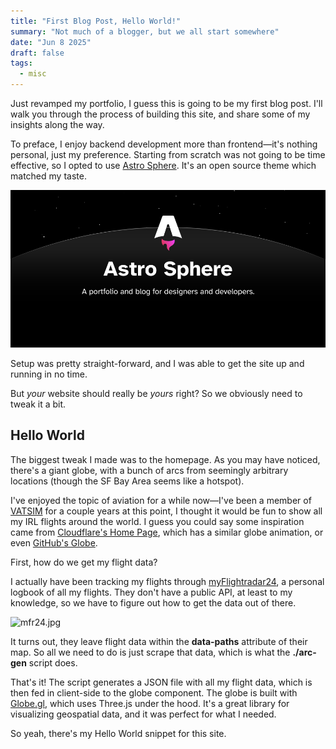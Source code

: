 ```yaml
---
title: "First Blog Post, Hello World!"
summary: "Not much of a blogger, but we all start somewhere"
date: "Jun 8 2025"
draft: false
tags:
  - misc
---
```


Just revamped my portfolio, I guess this is going to be my first blog post. I'll walk you through the process of building this site, and share some of my insights along the way.

To preface, I enjoy backend development more than frontend—it's nothing personal, just my preference. Starting from scratch was not going to be time effective, so I opted to use [Astro Sphere](https://github.com/markhorn-dev/astro-sphere). It's an open source theme which matched my taste.

![astro.jpg](../../../../public/assets/astro.jpg)

Setup was pretty straight-forward, and I was able to get the site up and running in no time.

But _your_ website should really be _yours_ right? So we obviously need to tweak it a bit.

## Hello World

The biggest tweak I made was to the homepage. As you may have noticed, there's a giant globe, with a bunch of arcs from seemingly arbitrary locations (though the SF Bay Area seems like a hotspot).

I've enjoyed the topic of aviation for a while now—I've been a member of [VATSIM](https://vatsim.net) for a couple years at this point, I thought it would be fun to show all my IRL flights around the world. I guess you could say some inspiration came from [Cloudflare's Home Page](https://cloudflare.com), which has a similar globe animation, or even [GitHub's Globe](https://github.com/globe).

First, how do we get my flight data?

I actually have been tracking my flights through [myFlightradar24](https://my.flightradar24.com/), a personal logbook of all my flights. They don't have a public API, at least to my knowledge, so we have to figure out how to get the data out of there.

![mfr24.jpg](/assets/mfr24.jpg)

It turns out, they leave flight data within the **data-paths** attribute of their map. So all we need to do is just scrape that data, which is what the **./arc-gen** script does.

That's it! The script generates a JSON file with all my flight data, which is then fed in client-side to the globe component. The globe is built with [Globe.gl](https://globe.gl), which uses Three.js under the hood. It's a great library for visualizing geospatial data, and it was perfect for what I needed.

So yeah, there's my Hello World snippet for this site.
